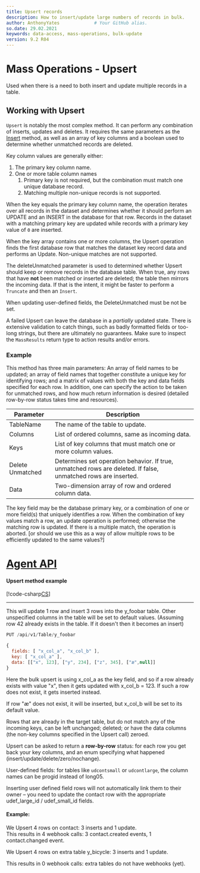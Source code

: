 ```yaml
---
title: Upsert records
description: How to insert/update large numbers of records in bulk.
author: AnthonyYates             # Your GitHub alias.
so.date: 29.02.2021
keywords: data-access, mass-operations, bulk-update
version: 9.2 R04
---
```


# Mass Operations - Upsert

Used when there is a need to both insert and update multiple records in a table.

## Working with Upsert

`Upsert` is notably the most complex method. It can perform any combination of inserts, updates and deletes. It requires the same parameters as the [Insert][1] method, as well as an array of key columns and a boolean used to determine whether unmatched records are deleted.

Key column values are generally either:

1. The primary key column name.
2. One or more table column names
   1. Primary key is not required, but the combination must match one unique database record.
   2. Matching multiple non-unique records is not supported.

When the key equals the primary key column name, the operation iterates over all records in the dataset and determines whether it should perform an UPDATE and an INSERT in the database for that row. Records in the dataset with a matching primary key are updated while records with a primary key value of `0` are inserted.

When the key array contains one or more columns, the Upsert operation finds the first database row that matches the dataset key record data and performs an Update. Non-unique matches are not supported.

The deleteUnmatched parameter is used to determined whether Upsert should keep or remove records in the database table. When true, any rows that have **not** been matched or inserted are deleted; the table then mirrors the incoming data. If that is the intent, it might be faster to perform a `Truncate` and then an `Insert`.

When updating user-defined fields, the DeleteUnmatched must be not be set.

A failed Upsert can leave the database in a *partially* updated state. There is extensive validation to catch things, such as badly formatted fields or too-long strings, but there are ultimately no guarantees. Make sure to inspect the `MassResults` return type to action results and/or errors.

### Example

This method has three main parameters: An array of field names to be updated; an array of field names that together constitute a unique key for identifying rows; and a matrix of values with both the key and data fields specified for each row. In addition, one can specify the action to be taken for unmatched rows, and how much return information is desired (detailed row-by-row status takes time and resources).

|Parameter   | Description                                                  |
|------------|--------------------------------------------------------------|
|TableName   | The name of the table to update.                             |
|Columns     | List of ordered columns, same as incoming data.              |
|Keys        | List of key columns that must match one or more column values.|
|Delete Unmatched | Determines set operation behavior. If true, unmatched rows are deleted. If false, unmatched rows are inserted. |
|Data        | Two-dimension array of row and ordered column data.          |

The key field may be the database primary key, or a combination of one or more field(s) that uniquely identifies a row. 
When the combination of key values match a row, an update operation is performed; otherwise the matching row is updated. If there is a multiple match, the operation is aborted. [or should we use this as a way of allow multiple rows to be efficiently updated to the same values?]

# [Agent API](#tab/upsert-2)
#### Upsert method example
[!code-csharp[CS](../includes/mass-operation-upsert.cs)]

***

This will update 1 row and insert 3 rows into the y_foobar table. Other unspecified columns in the table will be set to default values. (Assuming row 42 already exists in the table. If it doesn't then it becomes an insert)

```javascript
PUT /api/v1/Table/y_foobar 

{ 
  fields: [ "x_col_a", "x_col_b" ], 
  key: [ "x_col_a" ], 
  data: [["x", 123], ["y", 234], ["z", 345], ["æ",null]] 
} 
```

Here the bulk upsert is using x_col_a as the key field, and so if a row already exists with value "x", then it gets updated with x_col_b = 123. If such a row does not exist, it gets inserted instead.

If row "æ" does not exist, it will be inserted, but x_col_b will be set to its default value.

Rows that are already in the target table, but do not match any of the incoming keys, can be left unchanged; deleted; or have the data columns (the non-key columns specified in the Upsert call) zeroed.

Upsert can be asked to return a **row-by-row** status: for each row you get back your key columns, and an enum specifying what happened (insert/update/delete/zero/nochange).

User-defined fields: for tables like `udcontsmall` or `udcontlarge`, the column names can be progid instead of long05.  

Inserting user defined field rows will not automatically link them to their owner – you need to update the contact row with the appropriate udef_large_id / udef_small_id fields.

#### Example:

We Upsert 4 rows on contact: 3 inserts and 1 update.  
This results in 4 webhook calls: 3 contact.created events, 1 contact.changed event.

We Upsert 4 rows on extra table y_bicycle: 3 inserts and 1 update.  

This results in 0 webhook calls: extra tables do not have webhooks (yet).

<!-- reference links -->

[1]: insert.md
